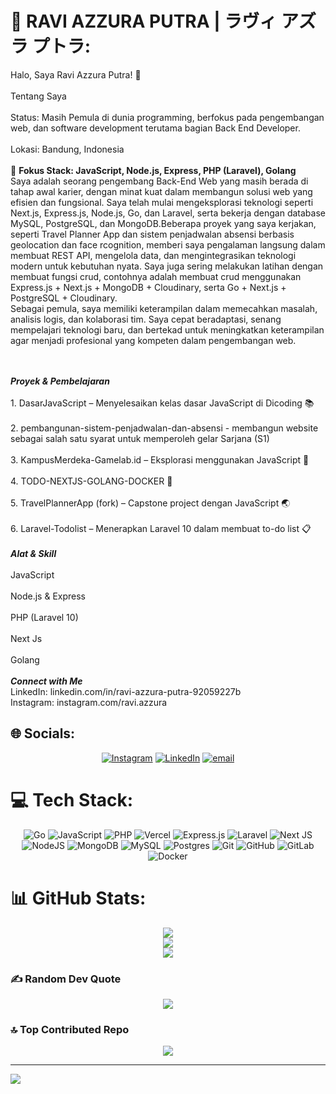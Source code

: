 # 💫 RAVI AZZURA PUTRA | ラヴィ  アズラ  プトラ:
Halo, Saya Ravi Azzura Putra! 👋<br><br>Tentang Saya<br><br>Status: Masih Pemula di dunia programming, berfokus pada pengembangan web, dan software development terutama bagian Back End Developer.<br><br>Lokasi: Bandung, Indonesia<br><br>💼 <b>Fokus Stack: JavaScript, Node.js, Express, PHP (Laravel), Golang</b> <br>Saya adalah seorang pengembang Back-End Web yang masih berada di tahap awal karier, dengan minat kuat dalam membangun solusi web yang efisien dan fungsional. Saya telah mulai mengeksplorasi teknologi seperti Next.js, Express.js, Node.js, Go, dan Laravel, serta bekerja dengan database MySQL, PostgreSQL, dan MongoDB.Beberapa proyek yang saya kerjakan, seperti Travel Planner App dan sistem penjadwalan absensi berbasis geolocation dan face rcognition, memberi saya pengalaman langsung dalam membuat REST API, mengelola data, dan mengintegrasikan teknologi modern untuk kebutuhan nyata. Saya juga sering melakukan latihan dengan membuat fungsi crud, contohnya adalah membuat crud menggunakan Express.js + Next.js + MongoDB + Cloudinary, serta Go + Next.js + PostgreSQL + Cloudinary.<br>Sebagai pemula, saya memiliki keterampilan dalam memecahkan masalah, analisis logis, dan kolaborasi tim. Saya cepat beradaptasi, senang mempelajari teknologi baru, dan bertekad untuk meningkatkan keterampilan agar menjadi profesional yang kompeten dalam pengembangan web.

<br><br><b><i>Proyek & Pembelajaran</b></i><br><br>1. DasarJavaScript – Menyelesaikan kelas dasar JavaScript di Dicoding 📚<br><br>2. pembangunan-sistem-penjadwalan-dan-absensi - membangun website sebagai salah satu syarat untuk memperoleh gelar Sarjana (S1)<br><br>3. KampusMerdeka-Gamelab.id – Eksplorasi menggunakan JavaScript 🚀<br><br>4. TODO-NEXTJS-GOLANG-DOCKER 🎨<br><br>5. TravelPlannerApp (fork) – Capstone project dengan JavaScript 🌏<br><br>6. Laravel-Todolist – Menerapkan Laravel 10 dalam membuat to-do list 📋<br><br><b><i>Alat & Skill </b></i><br><br>JavaScript <br><br>Node.js & Express <br><br>PHP (Laravel 10) <br><br>Next Js<br><br>Golang <br><br><b><i>Connect with Me</b></i><br>LinkedIn: linkedin.com/in/ravi-azzura-putra-92059227b<br>Instagram: instagram.com/ravi.azzura


## 🌐 Socials:
<div align="center">

[![Instagram](https://img.shields.io/badge/Instagram-%23E4405F.svg?logo=Instagram&logoColor=white)](https://instagram.com/ravi.azzura) [![LinkedIn](https://img.shields.io/badge/LinkedIn-%230077B5.svg?logo=linkedin&logoColor=white)](https://linkedin.com/in/raviazzuraputra) [![email](https://img.shields.io/badge/Email-D14836?logo=gmail&logoColor=white)](mailto:ravi.azzura74@gmail.com) 

</div>

# 💻 Tech Stack:
<div align="center">

![Go](https://img.shields.io/badge/go-%2300ADD8.svg?style=plastic&logo=go&logoColor=white) ![JavaScript](https://img.shields.io/badge/javascript-%23323330.svg?style=plastic&logo=javascript&logoColor=%23F7DF1E) ![PHP](https://img.shields.io/badge/php-%23777BB4.svg?style=plastic&logo=php&logoColor=white) ![Vercel](https://img.shields.io/badge/vercel-%23000000.svg?style=plastic&logo=vercel&logoColor=white) ![Express.js](https://img.shields.io/badge/express.js-%23404d59.svg?style=plastic&logo=express&logoColor=%2361DAFB) ![Laravel](https://img.shields.io/badge/laravel-%23FF2D20.svg?style=plastic&logo=laravel&logoColor=white) ![Next JS](https://img.shields.io/badge/Next-black?style=plastic&logo=next.js&logoColor=white) ![NodeJS](https://img.shields.io/badge/node.js-6DA55F?style=plastic&logo=node.js&logoColor=white) ![MongoDB](https://img.shields.io/badge/MongoDB-%234ea94b.svg?style=plastic&logo=mongodb&logoColor=white) ![MySQL](https://img.shields.io/badge/mysql-4479A1.svg?style=plastic&logo=mysql&logoColor=white) ![Postgres](https://img.shields.io/badge/postgres-%23316192.svg?style=plastic&logo=postgresql&logoColor=white) ![Git](https://img.shields.io/badge/git-%23F05033.svg?style=plastic&logo=git&logoColor=white) ![GitHub](https://img.shields.io/badge/github-%23121011.svg?style=plastic&logo=github&logoColor=white) ![GitLab](https://img.shields.io/badge/gitlab-%23181717.svg?style=plastic&logo=gitlab&logoColor=white) ![Docker](https://img.shields.io/badge/docker-%230db7ed.svg?style=plastic&logo=docker&logoColor=white) 

</div>

# 📊 GitHub Stats:
<div align="center">

![](https://github-readme-stats.vercel.app/api?username=RaviAzzuraPutra&theme=one_dark_pro&hide_border=false&include_all_commits=true&count_private=true)<br/>
![](https://nirzak-streak-stats.vercel.app/?user=RaviAzzuraPutra&theme=one_dark_pro&hide_border=false)<br/>
![](https://github-readme-stats.vercel.app/api/top-langs/?username=RaviAzzuraPutra&theme=one_dark_pro&hide_border=false&include_all_commits=true&count_private=true&layout=compact)

</div>

### ✍️ Random Dev Quote
<div align="center">

![](https://quotes-github-readme.vercel.app/api?type=vetical&theme=dark)

</div>

### 🔝 Top Contributed Repo
<div align="center">

![](https://github-contributor-stats.vercel.app/api?username=RaviAzzuraPutra&limit=5&theme=one_dark_pro&combine_all_yearly_contributions=true)

</div>

---
[![](https://visitcount.itsvg.in/api?id=RaviAzzuraPutra&icon=10&color=3)](https://visitcount.itsvg.in)

<!-- Proudly created with GPRM ( https://gprm.itsvg.in ) -->
